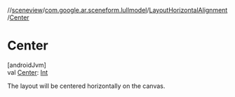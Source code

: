 //[sceneview](../../../index.md)/[com.google.ar.sceneform.lullmodel](../index.md)/[LayoutHorizontalAlignment](index.md)/[Center](-center.md)

# Center

[androidJvm]\
val [Center](-center.md): [Int](https://kotlinlang.org/api/latest/jvm/stdlib/kotlin/-int/index.html)

The layout will be centered horizontally on the canvas.
